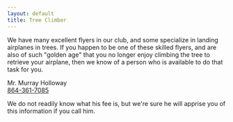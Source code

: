 ```yaml
---
layout: default
title: Tree Climber
---
```

We have many excellent flyers in our club, and some specialize in landing
airplanes in trees. If you happen to be one of these skilled flyers, and are
also of such "golden age" that you no longer enjoy climbing the tree to retrieve
your airplane, then we know of a person who is available to do that task for
you.

Mr. Murray Holloway  
[864-361-7085](tel:+18643617085)

We do not readily know what his fee is, but we're sure he will apprise you of
this information if you call him.
